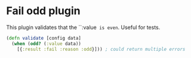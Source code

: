 # Fail odd plugin

This plugin validates that the ``:value` is even`. Useful for tests.

```clj
(defn validate [config data]
  (when (odd? (:value data))
    [{:result :fail :reason :odd}])) ; could return multiple errors

```
